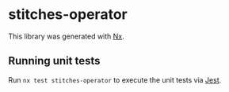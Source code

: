 # stitches-operator

This library was generated with [Nx](https://nx.dev).

## Running unit tests

Run `nx test stitches-operator` to execute the unit tests via [Jest](https://jestjs.io).
